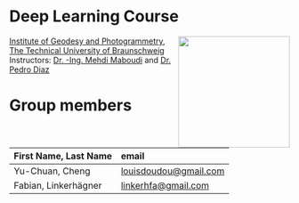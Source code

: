 # Deep Learning Course 
 <img src="https://www.tu-braunschweig.de/typo3conf/ext/tu_braunschweig/Resources/Public/Images/Logos/tu_braunschweig_logo.svg" align="right" width="200px"/>

[Institute of Geodesy and Photogrammetry](https://www.tu-braunschweig.de/en/igp),  
[The Technical University of Braunschweig  ](https://www.tu-braunschweig.de/en/)  
Instructors: [Dr. -Ing. Mehdi Maboudi](https://www.tu-braunschweig.de/en/igp/staff/mehdi-maboudi) and [Dr. Pedro Diaz](https://www.tu-braunschweig.de/en/igp/staff/pedro-diaz)
<br clear="left"/>

# Group members
| First Name, Last Name| email |
|:-------|:-------|
| Yu-Chuan, Cheng | louisdoudou@gmail.com |
| Fabian, Linkerhägner | linkerhfa@gmail.com |

